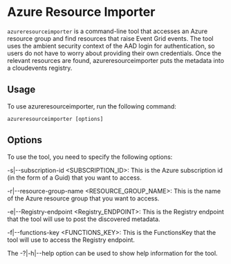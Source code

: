 ﻿# Azure Resource Importer

`azureresourceimporter` is a command-line tool that accesses an Azure resource group and find resources that raise Event Grid events. The tool uses the ambient security context of the AAD login for authentication, so users do not have to worry about providing their own credentials. Once the relevant resources are found, azureresourceimporter puts the metadata into a cloudevents registry.


## Usage
To use azureresourceimporter, run the following command:

```
azureresourceimporter [options]
```

## Options

To use the tool, you need to specify the following options:

-s|--subscription-id <SUBSCRIPTION_ID>: This is the Azure subscription id (in the form of a Guid) that you want to access.

-r|--resource-group-name <RESOURCE_GROUP_NAME>: This is the name of the Azure resource group that you want to access.

-e|--Registry-endpoint <Registry_ENDPOINT>: This is the Registry endpoint that the tool will use to post the discovered metadata.

-f|--functions-key <FUNCTIONS_KEY>: This is the FunctionsKey that the tool will use to access the Registry endpoint.

The -?|-h|--help option can be used to show help information for the tool.

